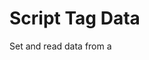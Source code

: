 Script Tag Data
===============

Set and read data from a <script> tag

### Usage

`<script src="https://cdn.com/lib-name.js" id="lib-name" data-weather="sunny" data... /></script>`

Provide the user / app a simple `<script>` tag, a CSS `#id` and whatever data points as HTML5 `data` attributes.

- Get all of the data values from the <script> tag: `ScriptTagData.getData(scriptId)`
- Only get the <script> tag: `ScriptTagData.getScript(scriptId)`

### Examples

Some website with your <script> tag, an ID and the desired data points.
```html
<!DOCTYPE html>
<html lang="en">
<head>
  <meta charset="UTF-8">
  <title>Title</title>
</head>
<body>
    ...

    <script id="your-library" src="./your-library.js" data-weather="sunny" data-car="pagani" data-star-repo="yes, please :)">
</body>
</html>
```

Your JS file where you have ScriptTagData library loaded by either referencing from here on GitHub or serving it yourself.
```javascript
/**
 * This returns the following:
 *
 * {
 *   weather: 'sunny',
 *   car: 'pagani',
 *   starRepo: 'yes, please :)'
 * }
 */

ScriptTagData.getData('your-library');

/**
 * This returns the juust <script> tag
 */

ScriptTagData.getData('your-library');
```

### Questions

Please use issues page for any questions or concerns.
